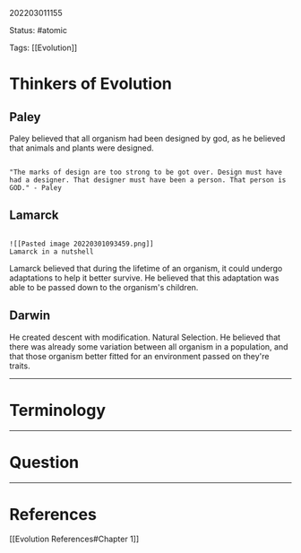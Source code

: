 202203011155

Status: #atomic

Tags: [[Evolution]]

# Thinkers of Evolution
## Paley
Paley believed that all organism had been designed by god, as he believed that animals and plants were designed.
```ad-quote

"The marks of design are too strong to be got over. Design must have had a designer. That designer must have been a person. That person is GOD." - Paley

```
## Lamarck
```ad-note

![[Pasted image 20220301093459.png]]
Lamarck in a nutshell

```

Lamarck believed that during the lifetime of an organism, it could undergo adaptations to help it better survive.
He believed that this adaptation was able to be passed down to the organism's children.
## Darwin
He created descent with modification.
Natural Selection.
He believed that there was already some variation between all organism in a population, and that those organism better fitted for an environment passed on they're traits.

---
# Terminology

---
# Question


---
# References
[[Evolution References#Chapter 1]]